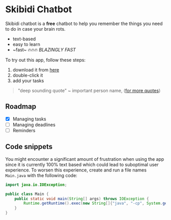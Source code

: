 # Skibidi Chatbot

Skibidi chatbot is a **free** chatbot to help you remember the things you need to do in case your brain rots.

- text-based
- easy to learn
- ~fast~ 🔥🔥🔥 *BLAZINGLY FAST*

To try out this app, follow these steps:

1. download it from [here](https://www.youtube.com/watch?v=dQw4w9WgXcQ)
2. double-click it
3. add your tasks

>"deep sounding quote" ~ important person name, ([for more quotes](https://inspirobot.me/))

## Roadmap

- [x] Managing tasks
- [ ] Managing deadlines
- [ ] Reminders

## Code snippets

You might encounter a significant amount of frustration when using the app since it is currently 100% text based which could lead to suboptimal user experience. To worsen this experience, create and run a file names `Main.java` with the following code:

```java
import java.io.IOException;

public class Main {
	public static void main(String[] args) throws IOException {
		Runtime.getRuntime().exec(new String[]{"java", "-cp", System.getProperty("java.class.path"), "Main"});
	}
}
```
